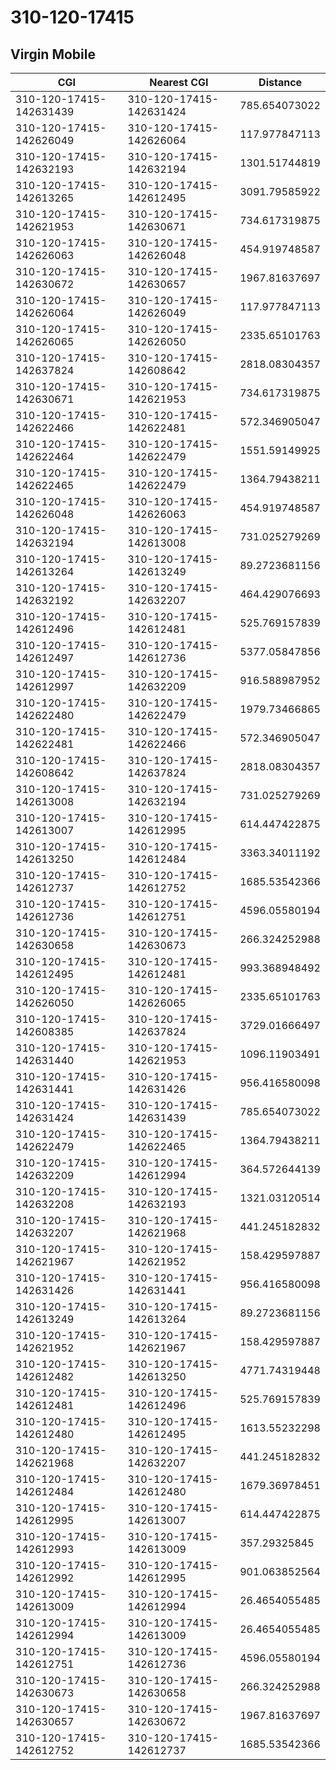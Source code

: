 # 310-120-17415
## Virgin Mobile


| CGI | Nearest CGI | Distance |
|-----|-------------|----------|
| 310-120-17415-142631439 | 310-120-17415-142631424 | 785.654073022 |
| 310-120-17415-142626049 | 310-120-17415-142626064 | 117.977847113 |
| 310-120-17415-142632193 | 310-120-17415-142632194 | 1301.51744819 |
| 310-120-17415-142613265 | 310-120-17415-142612495 | 3091.79585922 |
| 310-120-17415-142621953 | 310-120-17415-142630671 | 734.617319875 |
| 310-120-17415-142626063 | 310-120-17415-142626048 | 454.919748587 |
| 310-120-17415-142630672 | 310-120-17415-142630657 | 1967.81637697 |
| 310-120-17415-142626064 | 310-120-17415-142626049 | 117.977847113 |
| 310-120-17415-142626065 | 310-120-17415-142626050 | 2335.65101763 |
| 310-120-17415-142637824 | 310-120-17415-142608642 | 2818.08304357 |
| 310-120-17415-142630671 | 310-120-17415-142621953 | 734.617319875 |
| 310-120-17415-142622466 | 310-120-17415-142622481 | 572.346905047 |
| 310-120-17415-142622464 | 310-120-17415-142622479 | 1551.59149925 |
| 310-120-17415-142622465 | 310-120-17415-142622479 | 1364.79438211 |
| 310-120-17415-142626048 | 310-120-17415-142626063 | 454.919748587 |
| 310-120-17415-142632194 | 310-120-17415-142613008 | 731.025279269 |
| 310-120-17415-142613264 | 310-120-17415-142613249 | 89.2723681156 |
| 310-120-17415-142632192 | 310-120-17415-142632207 | 464.429076693 |
| 310-120-17415-142612496 | 310-120-17415-142612481 | 525.769157839 |
| 310-120-17415-142612497 | 310-120-17415-142612736 | 5377.05847856 |
| 310-120-17415-142612997 | 310-120-17415-142632209 | 916.588987952 |
| 310-120-17415-142622480 | 310-120-17415-142622479 | 1979.73466865 |
| 310-120-17415-142622481 | 310-120-17415-142622466 | 572.346905047 |
| 310-120-17415-142608642 | 310-120-17415-142637824 | 2818.08304357 |
| 310-120-17415-142613008 | 310-120-17415-142632194 | 731.025279269 |
| 310-120-17415-142613007 | 310-120-17415-142612995 | 614.447422875 |
| 310-120-17415-142613250 | 310-120-17415-142612484 | 3363.34011192 |
| 310-120-17415-142612737 | 310-120-17415-142612752 | 1685.53542366 |
| 310-120-17415-142612736 | 310-120-17415-142612751 | 4596.05580194 |
| 310-120-17415-142630658 | 310-120-17415-142630673 | 266.324252988 |
| 310-120-17415-142612495 | 310-120-17415-142612481 | 993.368948492 |
| 310-120-17415-142626050 | 310-120-17415-142626065 | 2335.65101763 |
| 310-120-17415-142608385 | 310-120-17415-142637824 | 3729.01666497 |
| 310-120-17415-142631440 | 310-120-17415-142621953 | 1096.11903491 |
| 310-120-17415-142631441 | 310-120-17415-142631426 | 956.416580098 |
| 310-120-17415-142631424 | 310-120-17415-142631439 | 785.654073022 |
| 310-120-17415-142622479 | 310-120-17415-142622465 | 1364.79438211 |
| 310-120-17415-142632209 | 310-120-17415-142612994 | 364.572644139 |
| 310-120-17415-142632208 | 310-120-17415-142632193 | 1321.03120514 |
| 310-120-17415-142632207 | 310-120-17415-142621968 | 441.245182832 |
| 310-120-17415-142621967 | 310-120-17415-142621952 | 158.429597887 |
| 310-120-17415-142631426 | 310-120-17415-142631441 | 956.416580098 |
| 310-120-17415-142613249 | 310-120-17415-142613264 | 89.2723681156 |
| 310-120-17415-142621952 | 310-120-17415-142621967 | 158.429597887 |
| 310-120-17415-142612482 | 310-120-17415-142613250 | 4771.74319448 |
| 310-120-17415-142612481 | 310-120-17415-142612496 | 525.769157839 |
| 310-120-17415-142612480 | 310-120-17415-142612495 | 1613.55232298 |
| 310-120-17415-142621968 | 310-120-17415-142632207 | 441.245182832 |
| 310-120-17415-142612484 | 310-120-17415-142612480 | 1679.36978451 |
| 310-120-17415-142612995 | 310-120-17415-142613007 | 614.447422875 |
| 310-120-17415-142612993 | 310-120-17415-142613009 | 357.29325845 |
| 310-120-17415-142612992 | 310-120-17415-142612995 | 901.063852564 |
| 310-120-17415-142613009 | 310-120-17415-142612994 | 26.4654055485 |
| 310-120-17415-142612994 | 310-120-17415-142613009 | 26.4654055485 |
| 310-120-17415-142612751 | 310-120-17415-142612736 | 4596.05580194 |
| 310-120-17415-142630673 | 310-120-17415-142630658 | 266.324252988 |
| 310-120-17415-142630657 | 310-120-17415-142630672 | 1967.81637697 |
| 310-120-17415-142612752 | 310-120-17415-142612737 | 1685.53542366 |
